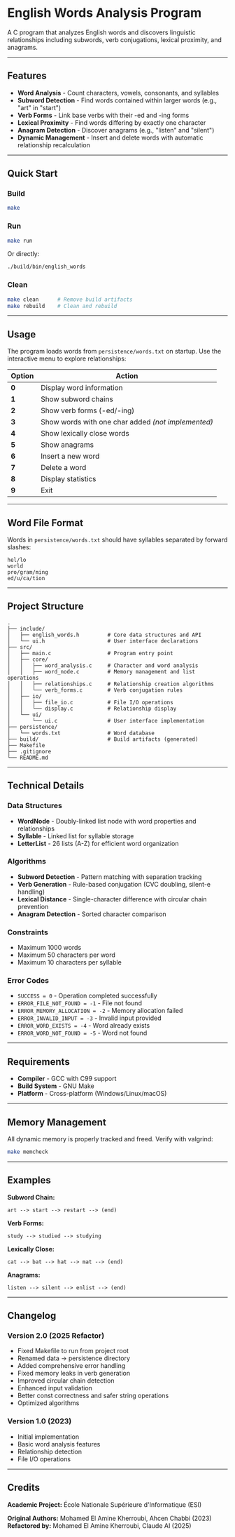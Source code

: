 # English Words Analysis Program

A C program that analyzes English words and discovers linguistic relationships including subwords, verb conjugations, lexical proximity, and anagrams.

---

## Features

- **Word Analysis** - Count characters, vowels, consonants, and syllables
- **Subword Detection** - Find words contained within larger words (e.g., "art" in "start")
- **Verb Forms** - Link base verbs with their -ed and -ing forms
- **Lexical Proximity** - Find words differing by exactly one character
- **Anagram Detection** - Discover anagrams (e.g., "listen" and "silent")
- **Dynamic Management** - Insert and delete words with automatic relationship recalculation

---

## Quick Start

### Build
```bash
make
```

### Run
```bash
make run
```

Or directly:
```bash
./build/bin/english_words
```

### Clean
```bash
make clean      # Remove build artifacts
make rebuild    # Clean and rebuild
```

---

## Usage

The program loads words from `persistence/words.txt` on startup. Use the interactive menu to explore relationships:

| Option | Action                                             |
|--------|----------------------------------------------------|
| **0**  | Display word information                           |
| **1**  | Show subword chains                                |
| **2**  | Show verb forms (-ed/-ing)                         |
| **3**  | Show words with one char added *(not implemented)* |
| **4**  | Show lexically close words                         |
| **5**  | Show anagrams                                      |
| **6**  | Insert a new word                                  |
| **7**  | Delete a word                                      |
| **8**  | Display statistics                                 |
| **9**  | Exit                                               |

---

## Word File Format

Words in `persistence/words.txt` should have syllables separated by forward slashes:

```
hel/lo
world
pro/gram/ming
ed/u/ca/tion
```

---

## Project Structure

```
.
├── include/
│   ├── english_words.h         # Core data structures and API
│   └── ui.h                    # User interface declarations
├── src/
│   ├── main.c                  # Program entry point
│   ├── core/
│   │   ├── word_analysis.c     # Character and word analysis
│   │   ├── word_node.c         # Memory management and list operations
│   │   ├── relationships.c     # Relationship creation algorithms
│   │   └── verb_forms.c        # Verb conjugation rules
│   ├── io/
│   │   ├── file_io.c           # File I/O operations
│   │   └── display.c           # Relationship display
│   └── ui/
│       └── ui.c                # User interface implementation
├── persistence/
│   └── words.txt               # Word database
├── build/                      # Build artifacts (generated)
├── Makefile
├── .gitignore
└── README.md
```

---

## Technical Details

### Data Structures
- **WordNode** - Doubly-linked list node with word properties and relationships
- **Syllable** - Linked list for syllable storage
- **LetterList** - 26 lists (A-Z) for efficient word organization

### Algorithms
- **Subword Detection** - Pattern matching with separation tracking
- **Verb Generation** - Rule-based conjugation (CVC doubling, silent-e handling)
- **Lexical Distance** - Single-character difference with circular chain prevention
- **Anagram Detection** - Sorted character comparison

### Constraints
- Maximum 1000 words
- Maximum 50 characters per word
- Maximum 10 characters per syllable

### Error Codes
- `SUCCESS = 0` - Operation completed successfully
- `ERROR_FILE_NOT_FOUND = -1` - File not found
- `ERROR_MEMORY_ALLOCATION = -2` - Memory allocation failed
- `ERROR_INVALID_INPUT = -3` - Invalid input provided
- `ERROR_WORD_EXISTS = -4` - Word already exists
- `ERROR_WORD_NOT_FOUND = -5` - Word not found

---

## Requirements

- **Compiler** - GCC with C99 support
- **Build System** - GNU Make
- **Platform** - Cross-platform (Windows/Linux/macOS)

---

## Memory Management

All dynamic memory is properly tracked and freed. Verify with valgrind:
```bash
make memcheck
```

---

## Examples

**Subword Chain:**
```
art --> start --> restart --> (end)
```

**Verb Forms:**
```
study --> studied --> studying
```

**Lexically Close:**
```
cat --> bat --> hat --> mat --> (end)
```

**Anagrams:**
```
listen --> silent --> enlist --> (end)
```

---

## Changelog

### Version 2.0 (2025 Refactor)
- Fixed Makefile to run from project root
- Renamed data → persistence directory
- Added comprehensive error handling
- Fixed memory leaks in verb generation
- Improved circular chain detection
- Enhanced input validation
- Better const correctness and safer string operations
- Optimized algorithms

### Version 1.0 (2023)
- Initial implementation
- Basic word analysis features
- Relationship detection
- File I/O operations

---

## Credits

**Academic Project:** École Nationale Supérieure d'Informatique (ESI)

**Original Authors:** Mohamed El Amine Kherroubi, Ahcen Chabbi (2023)  
**Refactored by:** Mohamed El Amine Kherroubi, Claude AI (2025)

